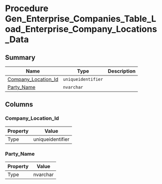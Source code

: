 # Procedure Gen_Enterprise_Companies_Table_Load_Enterprise_Company_Locations_Data


## Summary

| Name | Type | Description |
| - | - | --- |
|[Company_Location_Id](#company_location_id)|`uniqueidentifier` ||
|[Party_Name](#party_name)|`nvarchar` ||

## Columns

### Company_Location_Id

| Property | Value |
| - | - |
|Type|uniqueidentifier|

### Party_Name

| Property | Value |
| - | - |
|Type|nvarchar|


